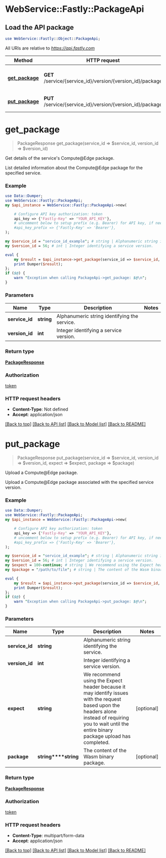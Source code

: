 # WebService::Fastly::PackageApi

## Load the API package
```perl
use WebService::Fastly::Object::PackageApi;
```

All URIs are relative to *https://api.fastly.com*

Method | HTTP request | Description
------------- | ------------- | -------------
[**get_package**](PackageApi.md#get_package) | **GET** /service/{service_id}/version/{version_id}/package | Get details of the service&#39;s Compute@Edge package.
[**put_package**](PackageApi.md#put_package) | **PUT** /service/{service_id}/version/{version_id}/package | Upload a Compute@Edge package.


# **get_package**
> PackageResponse get_package(service_id => $service_id, version_id => $version_id)

Get details of the service's Compute@Edge package.

List detailed information about the Compute@Edge package for the specified service.

### Example
```perl
use Data::Dumper;
use WebService::Fastly::PackageApi;
my $api_instance = WebService::Fastly::PackageApi->new(

    # Configure API key authorization: token
    api_key => {'Fastly-Key' => 'YOUR_API_KEY'},
    # uncomment below to setup prefix (e.g. Bearer) for API key, if needed
    #api_key_prefix => {'Fastly-Key' => 'Bearer'},
);

my $service_id = "service_id_example"; # string | Alphanumeric string identifying the service.
my $version_id = 56; # int | Integer identifying a service version.

eval {
    my $result = $api_instance->get_package(service_id => $service_id, version_id => $version_id);
    print Dumper($result);
};
if ($@) {
    warn "Exception when calling PackageApi->get_package: $@\n";
}
```

### Parameters

Name | Type | Description  | Notes
------------- | ------------- | ------------- | -------------
 **service_id** | **string**| Alphanumeric string identifying the service. | 
 **version_id** | **int**| Integer identifying a service version. | 

### Return type

[**PackageResponse**](PackageResponse.md)

### Authorization

[token](../README.md#token)

### HTTP request headers

 - **Content-Type**: Not defined
 - **Accept**: application/json

[[Back to top]](#) [[Back to API list]](../README.md#documentation-for-api-endpoints) [[Back to Model list]](../README.md#documentation-for-models) [[Back to README]](../README.md)

# **put_package**
> PackageResponse put_package(service_id => $service_id, version_id => $version_id, expect => $expect, package => $package)

Upload a Compute@Edge package.

Upload a Compute@Edge package associated with the specified service version.

### Example
```perl
use Data::Dumper;
use WebService::Fastly::PackageApi;
my $api_instance = WebService::Fastly::PackageApi->new(

    # Configure API key authorization: token
    api_key => {'Fastly-Key' => 'YOUR_API_KEY'},
    # uncomment below to setup prefix (e.g. Bearer) for API key, if needed
    #api_key_prefix => {'Fastly-Key' => 'Bearer'},
);

my $service_id = "service_id_example"; # string | Alphanumeric string identifying the service.
my $version_id = 56; # int | Integer identifying a service version.
my $expect = 100-continue; # string | We recommend using the Expect header because it may identify issues with the request based upon the headers alone instead of requiring you to wait until the entire binary package upload has completed.
my $package = "/path/to/file"; # string | The content of the Wasm binary package.

eval {
    my $result = $api_instance->put_package(service_id => $service_id, version_id => $version_id, expect => $expect, package => $package);
    print Dumper($result);
};
if ($@) {
    warn "Exception when calling PackageApi->put_package: $@\n";
}
```

### Parameters

Name | Type | Description  | Notes
------------- | ------------- | ------------- | -------------
 **service_id** | **string**| Alphanumeric string identifying the service. | 
 **version_id** | **int**| Integer identifying a service version. | 
 **expect** | **string**| We recommend using the Expect header because it may identify issues with the request based upon the headers alone instead of requiring you to wait until the entire binary package upload has completed. | [optional] 
 **package** | **string****string**| The content of the Wasm binary package. | [optional] 

### Return type

[**PackageResponse**](PackageResponse.md)

### Authorization

[token](../README.md#token)

### HTTP request headers

 - **Content-Type**: multipart/form-data
 - **Accept**: application/json

[[Back to top]](#) [[Back to API list]](../README.md#documentation-for-api-endpoints) [[Back to Model list]](../README.md#documentation-for-models) [[Back to README]](../README.md)

